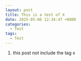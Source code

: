 ```yaml
---
layout: post
title: This is a test of X
date: 2025-05-06 12:34:47 +0800
categories:
  - Test
tags:
  - Test
---
```

1. this post not include the tag x